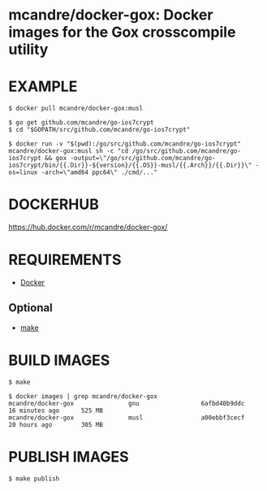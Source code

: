# mcandre/docker-gox: Docker images for the Gox crosscompile utility

# EXAMPLE

```console
$ docker pull mcandre/docker-gox:musl

$ go get github.com/mcandre/go-ios7crypt
$ cd "$GOPATH/src/github.com/mcandre/go-ios7crypt"

$ docker run -v "$(pwd):/go/src/github.com/mcandre/go-ios7crypt" mcandre/docker-gox:musl sh -c "cd /go/src/github.com/mcandre/go-ios7crypt && gox -output=\"/go/src/github.com/mcandre/go-ios7crypt/bin/{{.Dir}}-${version}/{{.OS}}-musl/{{.Arch}}/{{.Dir}}\" -os=linux -arch=\"amd64 ppc64\" ./cmd/..."
```

# DOCKERHUB

https://hub.docker.com/r/mcandre/docker-gox/

# REQUIREMENTS

* [Docker](https://www.docker.com)

## Optional

* [make](https://www.gnu.org/software/make/)

# BUILD IMAGES

```console
$ make

$ docker images | grep mcandre/docker-gox
mcandre/docker-gox               gnu                 6afbd40b9ddc        16 minutes ago      525 MB
mcandre/docker-gox               musl                a00ebbf3cecf        20 hours ago        305 MB
```

# PUBLISH IMAGES

```console
$ make publish
```
